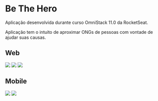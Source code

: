 # Be The Hero

Aplicação desenvolvida durante curso OmniStack 11.0 da RocketSeat.

Aplicação tem o intuito de aproximar ONGs de pessoas com vontade de ajudar suas causas.

## Web
![](./img/Login-web.png)
![](./img/principal-web.png)
![](./img/novo-web.png)

## Mobile
![](./img/splash.jpeg)
![](./img/caso-comunicacao.jpeg)
